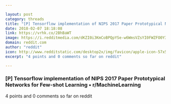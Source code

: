 ```yaml
---

layout: post
category: threads
title: "[P] Tensorflow implementation of NIPS 2017 Paper Prototypical Networks for Few-shot Learning"
date: 2018-02-07 18:18:08
link: https://vrhk.co/2BhBaWT
image: https://i.redditmedia.com/dKZI0i3KmCoBPQpYSe-w6WmsVZsYI0FWZFO0Y3Qm-QA.jpg?w=320&s=f28146e32aa3567aedcb6d98c94cf699
domain: reddit.com
author: "reddit"
icon: http://www.redditstatic.com/desktop2x/img/favicon/apple-icon-57x57.png
excerpt: "4 points and 0 comments so far on reddit"

---
```


### [P] Tensorflow implementation of NIPS 2017 Paper Prototypical Networks for Few-shot Learning • r/MachineLearning

4 points and 0 comments so far on reddit